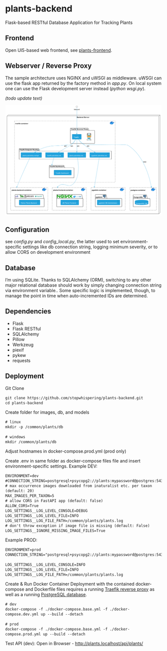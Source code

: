 # plants-backend
Flask-based RESTful Database Application for Tracking Plants

## Frontend
Open UI5-based web frontend, see [plants-frontend](https://github.com/stopwhispering/plants-frontend).

## Webserver / Reverse Proxy
The sample architecture uses NGINX and uWSGI as middleware. uWSGI can use the flask app returned by
the factory method in *app.py*. On local system one can use the Flask development server
instead (*python wsgi.py*).

*(todo update text)*

![Architecture](static/plants_backend_deployment_architecture.png?raw=true "Architecture")

## Configuration
see *config.py* and *config_local.py*, the latter used to set environment-specific
settings like db connection string, logging minimum severity, or to allow CORS
on development environment

## Database
I’m using SQLite. Thanks to SQLAlchemy (ORM), switching to any other major
relational database should work by simply changing connection string via environment
variable..
Some specific logic is implemented, though, to manage the point in time when auto-incremented
IDs are determined.

## Dependencies
- Flask
- Flask RESTful
- SQLAlchemy
- Pillow
- Werkzeug
- piexif
- pykew
- requests



## Deployment
Git Clone
```
git clone https://github.com/stopwhispering/plants-backend.git
cd plants-backend
```
Create folder for images, db, and models
```
# linux
mkdir -p /common/plants/db

# windows
mkdir /common/plants/db
```
Adjust hostnames in docker-compose.prod.yml (prod only)

Create .env in same folder as docker-compose files file and insert environment-specific settings.
Example DEV:
```
ENVIRONMENT=dev
#CONNECTION_STRING=postgresql+psycopg2://plants:mypassword@postgres:5432/plants
# max occurrence images downloaded from inaturalist etc. per taxon (default: 20)
MAX_IMAGES_PER_TAXON=5
# allow CORS in FastAPI app (default: false)
ALLOW_CORS=True
LOG_SETTINGS__LOG_LEVEL_CONSOLE=DEBUG
LOG_SETTINGS__LOG_LEVEL_FILE=INFO
LOG_SETTINGS__LOG_FILE_PATH=/common/plants/plants.log
# don't throw exception if image file is missing (default: False)
LOG_SETTINGS__IGNORE_MISSING_IMAGE_FILES=True
```

Example PROD:
```
ENVIRONMENT=prod
CONNECTION_STRING="postgresql+psycopg2://plants:mypassword@postgres:5432/plants"

LOG_SETTINGS__LOG_LEVEL_CONSOLE=INFO
LOG_SETTINGS__LOG_LEVEL_FILE=INFO
LOG_SETTINGS__LOG_FILE_PATH=/common/plants/plants.log
```

Create & Run Docker Container
Deployment with the contained docker-compose and Dockerfile files requires a running 
[Traefik reverse proxy](https://github.com/stopwhispering/traefik-via-docker-with-sample-services) as well as
a running [PostgreSQL database](https://github.com/stopwhispering/postgresql-via-traefik).
```
# dev
docker-compose -f ./docker-compose.base.yml -f ./docker-compose.dev.yml up --build --detach

# prod
docker-compose -f ./docker-compose.base.yml -f ./docker-compose.prod.yml up --build --detach
```
Test API (dev): Open in Browser - http://plants.localhost/api/plants/

